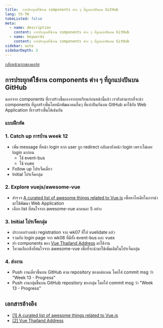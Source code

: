 ```yaml
---
title:  การประยุกต์ใช้งาน components ต่าง ๆ ที่ถูกแบ่งปันบน GitHub
lang: th-TH
tobeListed: false
meta:
  - name: description
    content: การประยุกต์ใช้งาน components ต่าง ๆ ที่ถูกแบ่งปันบน GitHub
  - name: keywords
    content: การประยุกต์ใช้งาน components ต่าง ๆ ที่ถูกแบ่งปันบน GitHub
sidebar: auto
sidebarDepth: 3
---
```

[กลับหน้าแรกของคอร์ส](/courses/is322/)

## การประยุกต์ใช้งาน components ต่าง ๆ ที่ถูกแบ่งปันบน GitHub

นอกจาก components ที่เราสร้างขึ้นเองจากบทเรียนก่อนหน้านี้แล้ว เรายังสามารถที่จะนำ components ที่ถูกสร้างขึ้นโดยนักพัฒนาคนอื่นๆ ที่แบ่งปันกันบน GitHub มาใช้กับ Web Application ที่เราสร้างขึ้นได้เช่นกัน

### แบบฝึกหัด

### 1. Catch up การบ้าน week 12

- เพิ่ม message ที่หน้า login หาก user ถูก redirect กลับมายังหน้า login เพราะไม่เคย login มาก่อน
  - ใช้ event-bus
  - ใช้ vuex
- Follow up โปรเจ็คเดี่ยว
- Initial โปรเจ็คกลุ่ม

### 2. Explore vuejs/awesome-vue

- สำรวจ [A curated list of awesome things related to Vue.js](<https://github.com/vuejs/awesome-vue>) เพื่อหาไอเดียในการนำมาใช้พัฒนา Web Application
- เลือก list ที่สนใจจาก awesome-vue มาคนละ 5 อย่าง

### 3. Initial โปรเจ็คกลุ่ม

- ประกอบร่างหน้า registration จาก wk07 ที่ใส่ vuelidate แล้ว
- รวมกับ login page จาก wk08 ที่มีทั้ง event-bus และ vuex
- ทำ components ของ [Vue Thailand Address](<https://vue-thailand-address.netlify.com/get-started>) มาใช้งาน
- โหวตเลือกสิ่งที่สนใจจาก awesome-vue เพื่อที่จะนำมาใช้เพิ่มเติมในโปรเจ็คกลุ่ม

### 4. ส่งงาน

- Push งานเดี่ยวขึ้นบน GitHub ตาม repository ของแต่ละคน โดยใส่ commit msg ว่า "Week 13 - Progress"
- Push งานกลุ่มขึ้นบน GitHub repository ของกลุ่ม โดยใส่ commit msg ว่า "Week 13 - Progress"

## เอกสารอ้างอิง

- [\[1\] A curated list of awesome things related to Vue.js](<https://github.com/vuejs/awesome-vue>)
- [\[2\] Vue Thailand Address](<https://vue-thailand-address.netlify.com/get-started>)
